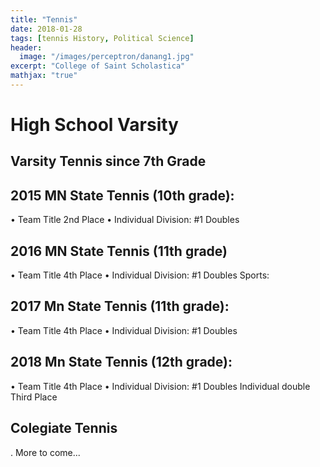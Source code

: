 ```yaml
---
title: "Tennis"
date: 2018-01-28
tags: [tennis History, Political Science]
header:
  image: "/images/perceptron/danang1.jpg"
excerpt: "College of Saint Scholastica"
mathjax: "true"
---
```


# High School Varsity

## Varsity Tennis since 7th Grade

## 2015 MN State Tennis (10th grade):

  •	Team Title 2nd Place
  •	Individual Division: #1 Doubles
## 2016 MN State Tennis (11th grade)

  •	Team Title 4th Place
  •	Individual Division: #1 Doubles
Sports:
## 2017 Mn State Tennis (11th grade):

  •	Team Title 4th Place
  •	Individual Division: #1 Doubles
## 2018 Mn State Tennis (12th grade):

  •	Team Title 4th Place
  •	Individual Division: #1 Doubles
Individual double Third Place

## Colegiate Tennis

 . More to come...
